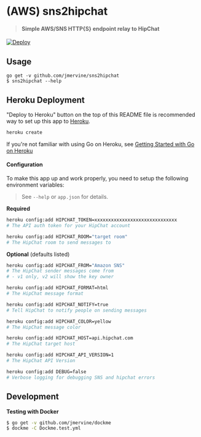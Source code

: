 # (AWS) sns2hipchat

> #### Simple AWS/SNS HTTP{S} endpoint relay to HipChat

[![Deploy](https://www.herokucdn.com/deploy/button.svg)](https://heroku.com/deploy)

## Usage

```
go get -v github.com/jmervine/sns2hipchat
$ sns2hipchat --help
```


## Heroku Deployment

"Deploy to Heroku" button on the top of this README file is recommended way to set up this app to [Heroku](https://www.heroku.com/).

```bash
heroku create
```

If you're not familiar with using Go on Heroku, see [Getting Started with Go on Heroku](https://devcenter.heroku.com/articles/getting-started-with-go)

#### Configuration

To make this app up and work properly, you need to setup the following environment variables:

> See `--help` or `app.json` for details.

**Required**

```bash
heroku config:add HIPCHAT_TOKEN=xxxxxxxxxxxxxxxxxxxxxxxxxxxxxx
# The API auth token for your HipChat account

heroku config:add HIPCHAT_ROOM="target room"
# The HipChat room to send messages to
```

**Optional** (defaults listed)

```bash
heroku config:add HIPCHAT_FROM="Amazon SNS"
# The HipChat sender messages come from
# - v1 only, v2 will show the key owner

heroku config:add HIPCHAT_FORMAT=html
# The HipChat message format

heroku config:add HIPCHAT_NOTIFY=true
# Tell HipChat to notify people on sending messages

heroku config:add HIPCHAT_COLOR=yellow
# The HipChat message color

heroku config:add HIPCHAT_HOST=api.hipchat.com
# The HipChat target host

heroku config:add HIPCHAT_API_VERSION=1
# The HipChat API Version

heroku config:add DEBUG=false
# Verbose logging for debugging SNS and hipchat errors
```

## Development

**Testing with Docker**

```bash
$ go get -v github.com/jmervine/dockme
$ dockme -C Dockme.test.yml
```

